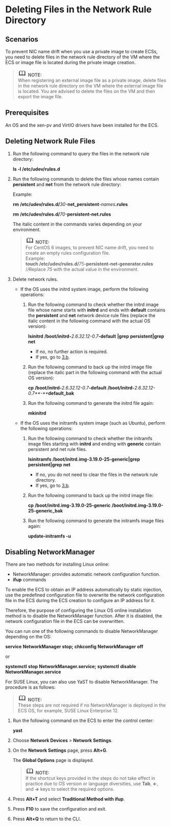 # Deleting Files in the Network Rule Directory<a name="EN-US_TOPIC_0069904570"></a>

## Scenarios<a name="section12838834226"></a>

To prevent NIC name drift when you use a private image to create ECSs, you need to delete files in the network rule directory of the VM where the ECS or image file is located during the private image creation.

>![](public_sys-resources/icon-note.gif) **NOTE:**   
>When registering an external image file as a private image, delete files in the network rule directory on the VM where the external image file is located. You are advised to delete the files on the VM and then export the image file.  

## Prerequisites<a name="section15556157"></a>

An OS and the xen-pv and VirtIO drivers have been installed for the ECS.

## Deleting Network Rule Files<a name="section5787686"></a>

1.  Run the following command to query the files in the network rule directory:

    **ls -l /etc/udev/rules.d**

2.  Run the following commands to delete the files whose names contain  **persistent**  and  **net**  from the network rule directory:

    Example:

    **rm** **/etc/udev/rules.d/**_30-_**net\_persistent**_-names_**.rules**

    **rm** **/etc/udev/rules.d/**_70-_**persistent-net.rules**

    The italic content in the commands varies depending on your environment.

    >![](public_sys-resources/icon-note.gif) **NOTE:**   
    >For CentOS 6 images, to prevent NIC name drift, you need to create an empty rules configuration file.  
    >Example:  
    >**touch /etc/udev/rules.d/**_75_**-persistent-net-generator.rules**  //Replace  _75_  with the actual value in the environment.  

3.  Delete network rules.
    -   If the OS uses the initrd system image, perform the following operations:
        1.  Run the following command to check whether the initrd image file whose name starts with  **initrd**  and ends with  **default**  contains the  **persistent**  and  **net**  network device rule files \(replace the italic content in the following command with the actual OS version\):

            **lsinitrd** **/boot/initrd-**_2.6.32.12-0.7_**-default** **|grep** **persistent|grep** **net**

            -   If no, no further action is required.
            -   If yes, go to  [3.b](#it_58_45_200040_1_mmccppss_bak).

        2.  <a name="it_58_45_200040_1_mmccppss_bak"></a>Run the following command to back up the initrd image file \(replace the italic part in the following command with the actual OS version\):

            **cp** **/boot/initrd-**_2.6.32.12-0.7_**-default** **/boot**_**/**_**initrd-**_2.6.32.12-0.7**-**_**default\_bak**

        3.  Run the following command to generate the initrd file again:

            **mkinitrd**

    -   If the OS uses the initramfs system image \(such as Ubuntu\), perform the following operations:
        1.  Run the following command to check whether the initramfs image files starting with  **initrd**  and ending with  **generic**  contain persistent and net rule files.

            **lsinitramfs** **/boot/initrd.img-3.19.0-25-generic|grep** **persistent|grep** **net**

            -   If no, you do not need to clear the files in the network rule directory.
            -   If yes, go to  [3.b](#li59460586164647).

        2.  <a name="li59460586164647"></a>Run the following command to back up the initrd image file:

            **cp** **/boot/initrd.img-3.19.0-25-generic** **/boot/initrd.img-3.19.0-25-generic\_bak**

        3.  Run the following command to generate the initramfs image files again:

            **update-initramfs -u**




## Disabling NetworkManager<a name="section54488258164255"></a>

There are two methods for installing Linux online:

-   NetworkManager: provides automatic network configuration function.
-   **ifup**  commands

To enable the ECS to obtain an IP address automatically by static injection, use the predefined configuration file to overwrite the network configuration file in the ECS during the ECS creation to configure an IP address for it.

Therefore, the purpose of configuring the Linux OS online installation method is to disable the NetworkManager function. After it is disabled, the network configuration file in the ECS can be overwritten.

You can run one of the following commands to disable NetworkManager depending on the OS:

**service** **NetworkManager stop;** **chkconfig** **NetworkManager** **off**

or

**systemctl** **stop** **NetworkManager.service;** **systemctl** **disable** **NetworkManager.service**

For SUSE Linux, you can also use YaST to disable NetworkManager. The procedure is as follows:

>![](public_sys-resources/icon-note.gif) **NOTE:**   
>These steps are not required if no NetworkManager is deployed in the ECS OS, for example, SUSE Linux Enterprise 12.  

1.  Run the following command on the ECS to enter the control center:

    **yast**

2.  Choose  **Network Devices**  \>  **Network Settings**.
3.  On the  **Network Settings**  page, press  **Alt+G**.

    The  **Global Options**  page is displayed.

    >![](public_sys-resources/icon-note.gif) **NOTE:**   
    >If the shortcut keys provided in the steps do not take effect in practice due to OS version or language diversities, use  **Tab**,  **←**, and  **→**  keys to select the required options.  

4.  Press  **Alt+T**  and select  **Traditional Method with ifup**.
5.  Press  **F10**  to save the configuration and exit.
6.  Press  **Alt+Q**  to return to the CLI.

